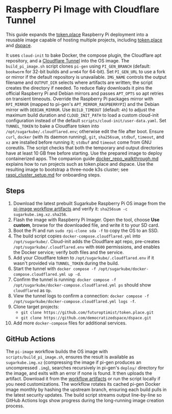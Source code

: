 # Raspberry Pi Image with Cloudflare Tunnel

This guide expands the
[token.place](https://github.com/futuroptimist/token.place) Raspberry Pi
deployment into a reusable image capable of hosting multiple projects, including
[token.place](https://github.com/futuroptimist/token.place) and
[dspace](https://github.com/democratizedspace/dspace).

It uses `cloud-init` to bake Docker, the compose plugin, the Cloudflare apt
repository, and a
[Cloudflare Tunnel](https://developers.cloudflare.com/cloudflare-one/connections/connect-apps/)
into the OS image. The `build_pi_image.sh` script clones `pi-gen` using
`PI_GEN_BRANCH` (default: `bookworm` for 32-bit builds and `arm64` for
64-bit). Set `PI_GEN_URL` to use a fork or mirror if the default repository is
unavailable. `IMG_NAME` controls the output filename and `OUTPUT_DIR` selects
where artifacts are written; the script creates the directory if needed. To
reduce flaky downloads it pins the official Raspberry Pi and Debian mirrors and
passes `APT_OPTS` so apt retries on transient timeouts. Override the Raspberry Pi
packages mirror with `RPI_MIRROR` (mapped to pi-gen's `APT_MIRROR_RASPBERRYPI`) and
the Debian mirror with `DEBIAN_MIRROR`. Use `BUILD_TIMEOUT` (default: `4h`) to
adjust the maximum build duration and `CLOUD_INIT_PATH` to load a custom
cloud-init configuration instead of the default `scripts/cloud-init/user-data.yaml`.
Set `TUNNEL_TOKEN` to bake a Cloudflare token into
`/opt/sugarkube/.cloudflared.env`; otherwise edit the file after boot.
Ensure `curl`, `docker` (with its daemon running), `git`, `sha256sum`, `stdbuf`,
`timeout`, and `xz` are installed before running it; `stdbuf` and `timeout`
come from GNU coreutils. The script checks that both the temporary and output
directories have at least 10 GB free before starting. Use the prepared image to
deploy
containerized apps. The companion guide
[docker_repo_walkthrough.md](docker_repo_walkthrough.md) explains how to run
projects such as token.place and dspace. Use the resulting image to bootstrap a
three-node k3s cluster; see [raspi_cluster_setup.md](raspi_cluster_setup.md)
for onboarding steps.

## Steps

1. Download the latest prebuilt Sugarkube Raspberry Pi OS image from the
   [pi-image workflow artifacts](https://github.com/futuroptimist/sugarkube/actions/workflows/pi-image.yml)
   and verify it: `sha256sum -c sugarkube.img.xz.sha256`.
2. Flash the image with Raspberry Pi Imager. Open the tool, choose **Use custom**,
   browse for the downloaded file, and write it to your SD card.
3. Boot the Pi and run `sudo rpi-clone sda -f` to copy the OS to an SSD.
4. The build script copies `docker-compose.cloudflared.yml` into
   `/opt/sugarkube/`. Cloud-init adds the Cloudflare apt repo, pre-creates
   `/opt/sugarkube/.cloudflared.env` with `0600` permissions, and enables the
   Docker service; verify both files and the service.
5. Add your Cloudflare token to `/opt/sugarkube/.cloudflared.env` if it wasn't
   provided via `TUNNEL_TOKEN` during the build.
6. Start the tunnel with `docker compose -f /opt/sugarkube/docker-compose.cloudflared.yml up -d`.
7. Confirm the tunnel is running: `docker compose -f /opt/sugarkube/docker-compose.cloudflared.yml ps` should show `cloudflared` as `Up`.
8. View the tunnel logs to confirm a connection:
   `docker compose -f /opt/sugarkube/docker-compose.cloudflared.yml logs -f`.
9. Clone target projects:
   - `git clone https://github.com/futuroptimist/token.place.git`
   - `git clone https://github.com/democratizedspace/dspace.git`
10. Add more `docker-compose` files for additional services.

## GitHub Actions

The `pi-image` workflow builds the OS image with `scripts/build_pi_image.sh`,
ensures the result is available as `sugarkube.img.xz` (compressing the image if
pi-gen produces an uncompressed `.img`), searches recursively in pi-gen's
`deploy/` directory for the image, and exits with an error if none is found.
It then uploads the artifact. Download it
from the [workflow artifacts](https://github.com/futuroptimist/sugarkube/actions/workflows/pi-image.yml)
or run the script locally if you need customizations. The workflow rotates its
cached pi-gen Docker image monthly by hashing the upstream branch, ensuring each
build pulls in the latest security updates.
The build script streams output line-by-line so GitHub Actions logs show
progress during the long-running image creation process.
